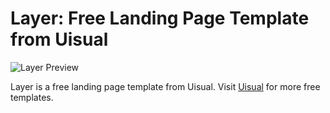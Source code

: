 # Layer: Free Landing Page Template from Uisual

![Layer Preview](https://res.cloudinary.com/uisual/image/upload/assets/screenshots/layer.png)

Layer is a free landing page template from Uisual. Visit [Uisual](https://uisual.com) for more free templates.